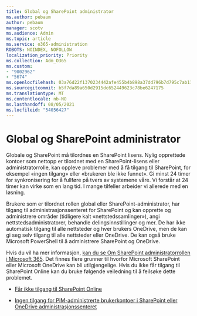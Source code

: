 ```yaml
---
title: Global og SharePoint administrator
ms.author: pebaum
author: pebaum
manager: scotv
ms.audience: Admin
ms.topic: article
ms.service: o365-administration
ROBOTS: NOINDEX, NOFOLLOW
localization_priority: Priority
ms.collection: Adm_O365
ms.custom:
- "9002962"
- "5674"
ms.openlocfilehash: 03a76d22f1370234442afe455b4b898a37dd796b7d795c7ab1190ddd3102ae11
ms.sourcegitcommit: b5f7da89a650d2915dc652449623c78be6247175
ms.translationtype: MT
ms.contentlocale: nb-NO
ms.lasthandoff: 08/05/2021
ms.locfileid: "54056427"
---
```

# <a name="global-and-sharepoint-admin"></a>Global og SharePoint administrator

Globale og SharePoint må tilordnes en SharePoint lisens. Nylig opprettede kontoer som nettopp er tilordnet med en SharePoint-lisens eller administratorrolle, kan oppleve problemer med å få tilgang til SharePoint, for eksempel «ingen tilgang» eller «brukeren ble ikke funnet». Gi minst 24 timer for synkronisering for å fullføre på tvers av systemene våre. Vi forstår at 24 timer kan virke som en lang tid. I mange tilfeller arbeider vi allerede med en løsning.

Brukere som er tilordnet rollen global eller SharePoint-administrator, har tilgang til administrasjonssenteret for SharePoint og kan opprette og administrere områder (tidligere kalt «nettstedssamlinger»), angi nettstedsadministratorer, behandle delingsinnstillinger og mer. De har ikke automatisk tilgang til alle nettsteder og hver brukers OneDrive, men de kan gi seg selv tilgang til alle nettsteder eller OneDrive. De kan også bruke Microsoft PowerShell til å administrere SharePoint og OneDrive.

Hvis du vil ha mer informasjon, [kan du se Om SharePoint administratorrollen i Microsoft 365](https://docs.microsoft.com/sharepoint/sharepoint-admin-role).
Det finnes flere grunner til hvorfor Microsoft SharePoint eller Microsoft OneDrive kan bli utilgjengelige. Hvis du ikke får tilgang til SharePoint Online kan du bruke følgende veiledning til å feilsøke dette problemet.

- [Får ikke tilgang til SharePoint Online](https://docs.microsoft.com/sharepoint/troubleshoot/sharing-and-permissions/sharepoint-online-inaccessible)

- [Ingen tilgang for PIM-administrerte brukerkontoer i SharePoint eller OneDrive administrasjonssenteret](https://docs.microsoft.com/sharepoint/troubleshoot/administration/access-denied-to-pim-user-accounts)